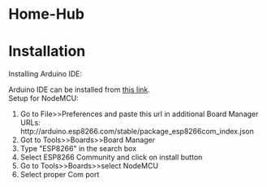 # Home-Hub

# Installation
Installing Arduino IDE:

Arduino IDE can be installed from <a href = "https://www.arduino.cc/en/software">this link</a>.
<br>
Setup for NodeMCU:
<ol>
  <li>Go to File>>Preferences and paste this url in additional Board Manager URLs: http://arduino.esp8266.com/stable/package_esp8266com_index.json</li>
  <li>Got to Tools>>Boards>>Board Manager</li>
  <li>Type "ESP8266" in the search box</li>
  <li>Select ESP8266 Community and click on install button</li>
  <li>Go to Tools>>Boards>>select NodeMCU</li>
  <li>Select proper Com port</li>
</ol>
